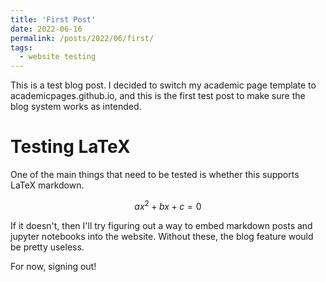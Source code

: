 ```yaml
---
title: 'First Post'
date: 2022-06-16
permalink: /posts/2022/06/first/
tags:
  - website testing
---
```


This is a test blog post. I decided to switch my academic page template to academicpages.github.io, and this is the first test post to make sure the blog system works as intended.

# Testing LaTeX
One of the main things that need to be tested is whether this supports LaTeX markdown.

$$ax^2 + bx + c = 0$$

If it doesn't, then I'll try figuring out a way to embed markdown posts and jupyter notebooks into the website. Without these, the blog feature would be pretty useless.

For now, signing out!